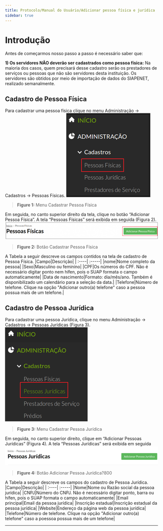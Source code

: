 ```yaml
---
title: Protocolo/Manual do Usuário/Adicionar pessoa física e jurídica
sidebar: true
---
```


# Introdução

Antes de começarmos nosso passo a passo é necessário saber que:

**1) Os servidores NÃO deverão ser cadastrados como pessoa física:** Na maioria dos casos, quem precisará desse cadastro serão os prestadores de serviços ou pessoas que não são servidores desta instituição. Os servidores são obtidos por meio de importação de dados do SIAPENET, realizado semanalmente.

## Cadastro de Pessoa Física

Para cadastrar uma pessoa física clique no menu Administração → Cadastros → Pessoas Físicas.
![menucadastrarpessoafisica](../images/menucadastrarpessoafisica.png)
>**Figure 1:** Menu Cadastrar Pessoa Física

Em seguida, no canto superior direito da tela, clique no botão “Adicionar Pessoa Física”. A tela “Pessoas Físicas” será exibida em seguida (Figura 2).
![btnaddpessoafisica](../images/btnaddpessoafisica.png)
>**Figure 2:** Botão Cadastrar Pessoa Física

A Tabela a seguir descreve os campos contidos na tela de cadastro de Pessoa Física.
|Campo|Descrição|
| :----| :-----|
|nome|Nome completo da pessoa|
|Sexo|Masculino ou feminino|
|CPF|Os números do CPF. Não é necessário digitar ponto nem hífen, pois o SUAP formata o campo automaticamente|
|Data de nascimento|Formato: dia/mês/ano. Também é disponibilizado um calendário para a seleção da data.|
|Telefone|Número de telefone. Clique na opção "Adicionar outro(a) telefone" caso a pessoa possua mais de um telefone.|
 
## Cadastro de Pessoa Jurídica

Para cadastrar uma pessoa Jurídica, clique no menu Administração → Cadastros → Pessoas Jurídicas (Figura 3).
![menucadastrarpessoajuridica](../images/menucadastrarpessoajuridica.png)
>**Figure 3:** Menu Cadastrar Pessoa Jurídica

Em seguida, no canto superior direito, clique em “Adicionar Pessoas Jurídicas” (Figura 4). A tela “Pessoas Jurídicas” será exibida em seguida
![btnadicionarpessoajuridica](../images/btnadicionarpessoajuridica.png)
>**Figure 4:** Botão Adicionar Pessoa Jurídica?800

A Tabela a seguir descreve os campos do cadastro de Pessoa Jurídica.
|Campo|Descrição|
| :----| :-----|
|Nome|Nome ou Razão social da pessoa jurídica|
|CNPJ|Número do CNPJ. Não é necessário digitar ponto, barra ou hífen, pois o SUAP formata o campo automaticamente|
|Email principal|Email da pessoa jurídica|
|Inscrição estadual|Inscrição estadual da pessoa jurídica|
|Website|Endereço da página web da pessoa jurídica|
|Telefone|Número de telefone. Clique na opção "Adicionar outro(a) telefone" caso a poessoa possua mais de um telefone|

--------------------
